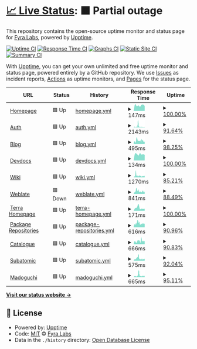 # [📈 Live Status](https://status.fyralabs.com): <!--live status--> **🟧 Partial outage**

This repository contains the open-source uptime monitor and status page for [Fyra Labs](https://fyralabs.com), powered by [Upptime](https://github.com/upptime/upptime).

[![Uptime CI](https://github.com/FyraLabs/status/workflows/Uptime%20CI/badge.svg)](https://github.com/FyraLabs/status/actions?query=workflow%3A%22Uptime+CI%22)
[![Response Time CI](https://github.com/FyraLabs/status/workflows/Response%20Time%20CI/badge.svg)](https://github.com/FyraLabs/status/actions?query=workflow%3A%22Response+Time+CI%22)
[![Graphs CI](https://github.com/FyraLabs/status/workflows/Graphs%20CI/badge.svg)](https://github.com/FyraLabs/status/actions?query=workflow%3A%22Graphs+CI%22)
[![Static Site CI](https://github.com/FyraLabs/status/workflows/Static%20Site%20CI/badge.svg)](https://github.com/FyraLabs/status/actions?query=workflow%3A%22Static+Site+CI%22)
[![Summary CI](https://github.com/FyraLabs/status/workflows/Summary%20CI/badge.svg)](https://github.com/FyraLabs/status/actions?query=workflow%3A%22Summary+CI%22)

With [Upptime](https://upptime.js.org), you can get your own unlimited and free uptime monitor and status page, powered entirely by a GitHub repository. We use [Issues](https://github.com/FyraLabs/status/issues) as incident reports, [Actions](https://github.com/FyraLabs/status/actions) as uptime monitors, and [Pages](https://status.fyralabs.com) for the status page.

<!--start: status pages-->
<!-- This summary is generated by Upptime (https://github.com/upptime/upptime) -->
<!-- Do not edit this manually, your changes will be overwritten -->
<!-- prettier-ignore -->
| URL | Status | History | Response Time | Uptime |
| --- | ------ | ------- | ------------- | ------ |
| <img alt="" src="https://icons.duckduckgo.com/ip3/fyralabs.com.ico" height="13"> [Homepage](https://fyralabs.com) | 🟩 Up | [homepage.yml](https://github.com/FyraLabs/status/commits/HEAD/history/homepage.yml) | <details><summary><img alt="Response time graph" src="./graphs/homepage/response-time-week.png" height="20"> 147ms</summary><br><a href="https://status.fyralabs.com/history/homepage"><img alt="Response time 180" src="https://img.shields.io/endpoint?url=https%3A%2F%2Fraw.githubusercontent.com%2FFyraLabs%2Fstatus%2FHEAD%2Fapi%2Fhomepage%2Fresponse-time.json"></a><br><a href="https://status.fyralabs.com/history/homepage"><img alt="24-hour response time 134" src="https://img.shields.io/endpoint?url=https%3A%2F%2Fraw.githubusercontent.com%2FFyraLabs%2Fstatus%2FHEAD%2Fapi%2Fhomepage%2Fresponse-time-day.json"></a><br><a href="https://status.fyralabs.com/history/homepage"><img alt="7-day response time 147" src="https://img.shields.io/endpoint?url=https%3A%2F%2Fraw.githubusercontent.com%2FFyraLabs%2Fstatus%2FHEAD%2Fapi%2Fhomepage%2Fresponse-time-week.json"></a><br><a href="https://status.fyralabs.com/history/homepage"><img alt="30-day response time 150" src="https://img.shields.io/endpoint?url=https%3A%2F%2Fraw.githubusercontent.com%2FFyraLabs%2Fstatus%2FHEAD%2Fapi%2Fhomepage%2Fresponse-time-month.json"></a><br><a href="https://status.fyralabs.com/history/homepage"><img alt="1-year response time 180" src="https://img.shields.io/endpoint?url=https%3A%2F%2Fraw.githubusercontent.com%2FFyraLabs%2Fstatus%2FHEAD%2Fapi%2Fhomepage%2Fresponse-time-year.json"></a></details> | <details><summary><a href="https://status.fyralabs.com/history/homepage">100.00%</a></summary><a href="https://status.fyralabs.com/history/homepage"><img alt="All-time uptime 99.99%" src="https://img.shields.io/endpoint?url=https%3A%2F%2Fraw.githubusercontent.com%2FFyraLabs%2Fstatus%2FHEAD%2Fapi%2Fhomepage%2Fuptime.json"></a><br><a href="https://status.fyralabs.com/history/homepage"><img alt="24-hour uptime 100.00%" src="https://img.shields.io/endpoint?url=https%3A%2F%2Fraw.githubusercontent.com%2FFyraLabs%2Fstatus%2FHEAD%2Fapi%2Fhomepage%2Fuptime-day.json"></a><br><a href="https://status.fyralabs.com/history/homepage"><img alt="7-day uptime 100.00%" src="https://img.shields.io/endpoint?url=https%3A%2F%2Fraw.githubusercontent.com%2FFyraLabs%2Fstatus%2FHEAD%2Fapi%2Fhomepage%2Fuptime-week.json"></a><br><a href="https://status.fyralabs.com/history/homepage"><img alt="30-day uptime 100.00%" src="https://img.shields.io/endpoint?url=https%3A%2F%2Fraw.githubusercontent.com%2FFyraLabs%2Fstatus%2FHEAD%2Fapi%2Fhomepage%2Fuptime-month.json"></a><br><a href="https://status.fyralabs.com/history/homepage"><img alt="1-year uptime 99.99%" src="https://img.shields.io/endpoint?url=https%3A%2F%2Fraw.githubusercontent.com%2FFyraLabs%2Fstatus%2FHEAD%2Fapi%2Fhomepage%2Fuptime-year.json"></a></details>
| <img alt="" src="https://icons.duckduckgo.com/ip3/auth.fyralabs.com.ico" height="13"> [Auth](https://auth.fyralabs.com) | 🟩 Up | [auth.yml](https://github.com/FyraLabs/status/commits/HEAD/history/auth.yml) | <details><summary><img alt="Response time graph" src="./graphs/auth/response-time-week.png" height="20"> 2143ms</summary><br><a href="https://status.fyralabs.com/history/auth"><img alt="Response time 1496" src="https://img.shields.io/endpoint?url=https%3A%2F%2Fraw.githubusercontent.com%2FFyraLabs%2Fstatus%2FHEAD%2Fapi%2Fauth%2Fresponse-time.json"></a><br><a href="https://status.fyralabs.com/history/auth"><img alt="24-hour response time 650" src="https://img.shields.io/endpoint?url=https%3A%2F%2Fraw.githubusercontent.com%2FFyraLabs%2Fstatus%2FHEAD%2Fapi%2Fauth%2Fresponse-time-day.json"></a><br><a href="https://status.fyralabs.com/history/auth"><img alt="7-day response time 2143" src="https://img.shields.io/endpoint?url=https%3A%2F%2Fraw.githubusercontent.com%2FFyraLabs%2Fstatus%2FHEAD%2Fapi%2Fauth%2Fresponse-time-week.json"></a><br><a href="https://status.fyralabs.com/history/auth"><img alt="30-day response time 1485" src="https://img.shields.io/endpoint?url=https%3A%2F%2Fraw.githubusercontent.com%2FFyraLabs%2Fstatus%2FHEAD%2Fapi%2Fauth%2Fresponse-time-month.json"></a><br><a href="https://status.fyralabs.com/history/auth"><img alt="1-year response time 1496" src="https://img.shields.io/endpoint?url=https%3A%2F%2Fraw.githubusercontent.com%2FFyraLabs%2Fstatus%2FHEAD%2Fapi%2Fauth%2Fresponse-time-year.json"></a></details> | <details><summary><a href="https://status.fyralabs.com/history/auth">91.64%</a></summary><a href="https://status.fyralabs.com/history/auth"><img alt="All-time uptime 97.70%" src="https://img.shields.io/endpoint?url=https%3A%2F%2Fraw.githubusercontent.com%2FFyraLabs%2Fstatus%2FHEAD%2Fapi%2Fauth%2Fuptime.json"></a><br><a href="https://status.fyralabs.com/history/auth"><img alt="24-hour uptime 99.54%" src="https://img.shields.io/endpoint?url=https%3A%2F%2Fraw.githubusercontent.com%2FFyraLabs%2Fstatus%2FHEAD%2Fapi%2Fauth%2Fuptime-day.json"></a><br><a href="https://status.fyralabs.com/history/auth"><img alt="7-day uptime 91.64%" src="https://img.shields.io/endpoint?url=https%3A%2F%2Fraw.githubusercontent.com%2FFyraLabs%2Fstatus%2FHEAD%2Fapi%2Fauth%2Fuptime-week.json"></a><br><a href="https://status.fyralabs.com/history/auth"><img alt="30-day uptime 94.29%" src="https://img.shields.io/endpoint?url=https%3A%2F%2Fraw.githubusercontent.com%2FFyraLabs%2Fstatus%2FHEAD%2Fapi%2Fauth%2Fuptime-month.json"></a><br><a href="https://status.fyralabs.com/history/auth"><img alt="1-year uptime 97.70%" src="https://img.shields.io/endpoint?url=https%3A%2F%2Fraw.githubusercontent.com%2FFyraLabs%2Fstatus%2FHEAD%2Fapi%2Fauth%2Fuptime-year.json"></a></details>
| <img alt="" src="https://icons.duckduckgo.com/ip3/blog.fyralabs.com.ico" height="13"> [Blog](https://blog.fyralabs.com) | 🟩 Up | [blog.yml](https://github.com/FyraLabs/status/commits/HEAD/history/blog.yml) | <details><summary><img alt="Response time graph" src="./graphs/blog/response-time-week.png" height="20"> 495ms</summary><br><a href="https://status.fyralabs.com/history/blog"><img alt="Response time 1107" src="https://img.shields.io/endpoint?url=https%3A%2F%2Fraw.githubusercontent.com%2FFyraLabs%2Fstatus%2FHEAD%2Fapi%2Fblog%2Fresponse-time.json"></a><br><a href="https://status.fyralabs.com/history/blog"><img alt="24-hour response time 375" src="https://img.shields.io/endpoint?url=https%3A%2F%2Fraw.githubusercontent.com%2FFyraLabs%2Fstatus%2FHEAD%2Fapi%2Fblog%2Fresponse-time-day.json"></a><br><a href="https://status.fyralabs.com/history/blog"><img alt="7-day response time 495" src="https://img.shields.io/endpoint?url=https%3A%2F%2Fraw.githubusercontent.com%2FFyraLabs%2Fstatus%2FHEAD%2Fapi%2Fblog%2Fresponse-time-week.json"></a><br><a href="https://status.fyralabs.com/history/blog"><img alt="30-day response time 413" src="https://img.shields.io/endpoint?url=https%3A%2F%2Fraw.githubusercontent.com%2FFyraLabs%2Fstatus%2FHEAD%2Fapi%2Fblog%2Fresponse-time-month.json"></a><br><a href="https://status.fyralabs.com/history/blog"><img alt="1-year response time 1107" src="https://img.shields.io/endpoint?url=https%3A%2F%2Fraw.githubusercontent.com%2FFyraLabs%2Fstatus%2FHEAD%2Fapi%2Fblog%2Fresponse-time-year.json"></a></details> | <details><summary><a href="https://status.fyralabs.com/history/blog">98.25%</a></summary><a href="https://status.fyralabs.com/history/blog"><img alt="All-time uptime 99.82%" src="https://img.shields.io/endpoint?url=https%3A%2F%2Fraw.githubusercontent.com%2FFyraLabs%2Fstatus%2FHEAD%2Fapi%2Fblog%2Fuptime.json"></a><br><a href="https://status.fyralabs.com/history/blog"><img alt="24-hour uptime 100.00%" src="https://img.shields.io/endpoint?url=https%3A%2F%2Fraw.githubusercontent.com%2FFyraLabs%2Fstatus%2FHEAD%2Fapi%2Fblog%2Fuptime-day.json"></a><br><a href="https://status.fyralabs.com/history/blog"><img alt="7-day uptime 98.25%" src="https://img.shields.io/endpoint?url=https%3A%2F%2Fraw.githubusercontent.com%2FFyraLabs%2Fstatus%2FHEAD%2Fapi%2Fblog%2Fuptime-week.json"></a><br><a href="https://status.fyralabs.com/history/blog"><img alt="30-day uptime 99.56%" src="https://img.shields.io/endpoint?url=https%3A%2F%2Fraw.githubusercontent.com%2FFyraLabs%2Fstatus%2FHEAD%2Fapi%2Fblog%2Fuptime-month.json"></a><br><a href="https://status.fyralabs.com/history/blog"><img alt="1-year uptime 99.82%" src="https://img.shields.io/endpoint?url=https%3A%2F%2Fraw.githubusercontent.com%2FFyraLabs%2Fstatus%2FHEAD%2Fapi%2Fblog%2Fuptime-year.json"></a></details>
| <img alt="" src="https://icons.duckduckgo.com/ip3/developer.fyralabs.com.ico" height="13"> [Devdocs](https://developer.fyralabs.com) | 🟩 Up | [devdocs.yml](https://github.com/FyraLabs/status/commits/HEAD/history/devdocs.yml) | <details><summary><img alt="Response time graph" src="./graphs/devdocs/response-time-week.png" height="20"> 134ms</summary><br><a href="https://status.fyralabs.com/history/devdocs"><img alt="Response time 378" src="https://img.shields.io/endpoint?url=https%3A%2F%2Fraw.githubusercontent.com%2FFyraLabs%2Fstatus%2FHEAD%2Fapi%2Fdevdocs%2Fresponse-time.json"></a><br><a href="https://status.fyralabs.com/history/devdocs"><img alt="24-hour response time 119" src="https://img.shields.io/endpoint?url=https%3A%2F%2Fraw.githubusercontent.com%2FFyraLabs%2Fstatus%2FHEAD%2Fapi%2Fdevdocs%2Fresponse-time-day.json"></a><br><a href="https://status.fyralabs.com/history/devdocs"><img alt="7-day response time 134" src="https://img.shields.io/endpoint?url=https%3A%2F%2Fraw.githubusercontent.com%2FFyraLabs%2Fstatus%2FHEAD%2Fapi%2Fdevdocs%2Fresponse-time-week.json"></a><br><a href="https://status.fyralabs.com/history/devdocs"><img alt="30-day response time 333" src="https://img.shields.io/endpoint?url=https%3A%2F%2Fraw.githubusercontent.com%2FFyraLabs%2Fstatus%2FHEAD%2Fapi%2Fdevdocs%2Fresponse-time-month.json"></a><br><a href="https://status.fyralabs.com/history/devdocs"><img alt="1-year response time 378" src="https://img.shields.io/endpoint?url=https%3A%2F%2Fraw.githubusercontent.com%2FFyraLabs%2Fstatus%2FHEAD%2Fapi%2Fdevdocs%2Fresponse-time-year.json"></a></details> | <details><summary><a href="https://status.fyralabs.com/history/devdocs">100.00%</a></summary><a href="https://status.fyralabs.com/history/devdocs"><img alt="All-time uptime 99.84%" src="https://img.shields.io/endpoint?url=https%3A%2F%2Fraw.githubusercontent.com%2FFyraLabs%2Fstatus%2FHEAD%2Fapi%2Fdevdocs%2Fuptime.json"></a><br><a href="https://status.fyralabs.com/history/devdocs"><img alt="24-hour uptime 100.00%" src="https://img.shields.io/endpoint?url=https%3A%2F%2Fraw.githubusercontent.com%2FFyraLabs%2Fstatus%2FHEAD%2Fapi%2Fdevdocs%2Fuptime-day.json"></a><br><a href="https://status.fyralabs.com/history/devdocs"><img alt="7-day uptime 100.00%" src="https://img.shields.io/endpoint?url=https%3A%2F%2Fraw.githubusercontent.com%2FFyraLabs%2Fstatus%2FHEAD%2Fapi%2Fdevdocs%2Fuptime-week.json"></a><br><a href="https://status.fyralabs.com/history/devdocs"><img alt="30-day uptime 100.00%" src="https://img.shields.io/endpoint?url=https%3A%2F%2Fraw.githubusercontent.com%2FFyraLabs%2Fstatus%2FHEAD%2Fapi%2Fdevdocs%2Fuptime-month.json"></a><br><a href="https://status.fyralabs.com/history/devdocs"><img alt="1-year uptime 99.84%" src="https://img.shields.io/endpoint?url=https%3A%2F%2Fraw.githubusercontent.com%2FFyraLabs%2Fstatus%2FHEAD%2Fapi%2Fdevdocs%2Fuptime-year.json"></a></details>
| <img alt="" src="https://icons.duckduckgo.com/ip3/wiki.fyralabs.com.ico" height="13"> [Wiki](https://wiki.fyralabs.com) | 🟩 Up | [wiki.yml](https://github.com/FyraLabs/status/commits/HEAD/history/wiki.yml) | <details><summary><img alt="Response time graph" src="./graphs/wiki/response-time-week.png" height="20"> 1270ms</summary><br><a href="https://status.fyralabs.com/history/wiki"><img alt="Response time 1248" src="https://img.shields.io/endpoint?url=https%3A%2F%2Fraw.githubusercontent.com%2FFyraLabs%2Fstatus%2FHEAD%2Fapi%2Fwiki%2Fresponse-time.json"></a><br><a href="https://status.fyralabs.com/history/wiki"><img alt="24-hour response time 1073" src="https://img.shields.io/endpoint?url=https%3A%2F%2Fraw.githubusercontent.com%2FFyraLabs%2Fstatus%2FHEAD%2Fapi%2Fwiki%2Fresponse-time-day.json"></a><br><a href="https://status.fyralabs.com/history/wiki"><img alt="7-day response time 1270" src="https://img.shields.io/endpoint?url=https%3A%2F%2Fraw.githubusercontent.com%2FFyraLabs%2Fstatus%2FHEAD%2Fapi%2Fwiki%2Fresponse-time-week.json"></a><br><a href="https://status.fyralabs.com/history/wiki"><img alt="30-day response time 1307" src="https://img.shields.io/endpoint?url=https%3A%2F%2Fraw.githubusercontent.com%2FFyraLabs%2Fstatus%2FHEAD%2Fapi%2Fwiki%2Fresponse-time-month.json"></a><br><a href="https://status.fyralabs.com/history/wiki"><img alt="1-year response time 1248" src="https://img.shields.io/endpoint?url=https%3A%2F%2Fraw.githubusercontent.com%2FFyraLabs%2Fstatus%2FHEAD%2Fapi%2Fwiki%2Fresponse-time-year.json"></a></details> | <details><summary><a href="https://status.fyralabs.com/history/wiki">85.21%</a></summary><a href="https://status.fyralabs.com/history/wiki"><img alt="All-time uptime 98.69%" src="https://img.shields.io/endpoint?url=https%3A%2F%2Fraw.githubusercontent.com%2FFyraLabs%2Fstatus%2FHEAD%2Fapi%2Fwiki%2Fuptime.json"></a><br><a href="https://status.fyralabs.com/history/wiki"><img alt="24-hour uptime 97.46%" src="https://img.shields.io/endpoint?url=https%3A%2F%2Fraw.githubusercontent.com%2FFyraLabs%2Fstatus%2FHEAD%2Fapi%2Fwiki%2Fuptime-day.json"></a><br><a href="https://status.fyralabs.com/history/wiki"><img alt="7-day uptime 85.21%" src="https://img.shields.io/endpoint?url=https%3A%2F%2Fraw.githubusercontent.com%2FFyraLabs%2Fstatus%2FHEAD%2Fapi%2Fwiki%2Fuptime-week.json"></a><br><a href="https://status.fyralabs.com/history/wiki"><img alt="30-day uptime 96.32%" src="https://img.shields.io/endpoint?url=https%3A%2F%2Fraw.githubusercontent.com%2FFyraLabs%2Fstatus%2FHEAD%2Fapi%2Fwiki%2Fuptime-month.json"></a><br><a href="https://status.fyralabs.com/history/wiki"><img alt="1-year uptime 98.69%" src="https://img.shields.io/endpoint?url=https%3A%2F%2Fraw.githubusercontent.com%2FFyraLabs%2Fstatus%2FHEAD%2Fapi%2Fwiki%2Fuptime-year.json"></a></details>
| <img alt="" src="https://icons.duckduckgo.com/ip3/weblate.fyralabs.com.ico" height="13"> [Weblate](https://weblate.fyralabs.com) | 🟥 Down | [weblate.yml](https://github.com/FyraLabs/status/commits/HEAD/history/weblate.yml) | <details><summary><img alt="Response time graph" src="./graphs/weblate/response-time-week.png" height="20"> 841ms</summary><br><a href="https://status.fyralabs.com/history/weblate"><img alt="Response time 3987" src="https://img.shields.io/endpoint?url=https%3A%2F%2Fraw.githubusercontent.com%2FFyraLabs%2Fstatus%2FHEAD%2Fapi%2Fweblate%2Fresponse-time.json"></a><br><a href="https://status.fyralabs.com/history/weblate"><img alt="24-hour response time 583" src="https://img.shields.io/endpoint?url=https%3A%2F%2Fraw.githubusercontent.com%2FFyraLabs%2Fstatus%2FHEAD%2Fapi%2Fweblate%2Fresponse-time-day.json"></a><br><a href="https://status.fyralabs.com/history/weblate"><img alt="7-day response time 841" src="https://img.shields.io/endpoint?url=https%3A%2F%2Fraw.githubusercontent.com%2FFyraLabs%2Fstatus%2FHEAD%2Fapi%2Fweblate%2Fresponse-time-week.json"></a><br><a href="https://status.fyralabs.com/history/weblate"><img alt="30-day response time 988" src="https://img.shields.io/endpoint?url=https%3A%2F%2Fraw.githubusercontent.com%2FFyraLabs%2Fstatus%2FHEAD%2Fapi%2Fweblate%2Fresponse-time-month.json"></a><br><a href="https://status.fyralabs.com/history/weblate"><img alt="1-year response time 3987" src="https://img.shields.io/endpoint?url=https%3A%2F%2Fraw.githubusercontent.com%2FFyraLabs%2Fstatus%2FHEAD%2Fapi%2Fweblate%2Fresponse-time-year.json"></a></details> | <details><summary><a href="https://status.fyralabs.com/history/weblate">88.49%</a></summary><a href="https://status.fyralabs.com/history/weblate"><img alt="All-time uptime 97.07%" src="https://img.shields.io/endpoint?url=https%3A%2F%2Fraw.githubusercontent.com%2FFyraLabs%2Fstatus%2FHEAD%2Fapi%2Fweblate%2Fuptime.json"></a><br><a href="https://status.fyralabs.com/history/weblate"><img alt="24-hour uptime 97.54%" src="https://img.shields.io/endpoint?url=https%3A%2F%2Fraw.githubusercontent.com%2FFyraLabs%2Fstatus%2FHEAD%2Fapi%2Fweblate%2Fuptime-day.json"></a><br><a href="https://status.fyralabs.com/history/weblate"><img alt="7-day uptime 88.49%" src="https://img.shields.io/endpoint?url=https%3A%2F%2Fraw.githubusercontent.com%2FFyraLabs%2Fstatus%2FHEAD%2Fapi%2Fweblate%2Fuptime-week.json"></a><br><a href="https://status.fyralabs.com/history/weblate"><img alt="30-day uptime 96.97%" src="https://img.shields.io/endpoint?url=https%3A%2F%2Fraw.githubusercontent.com%2FFyraLabs%2Fstatus%2FHEAD%2Fapi%2Fweblate%2Fuptime-month.json"></a><br><a href="https://status.fyralabs.com/history/weblate"><img alt="1-year uptime 97.07%" src="https://img.shields.io/endpoint?url=https%3A%2F%2Fraw.githubusercontent.com%2FFyraLabs%2Fstatus%2FHEAD%2Fapi%2Fweblate%2Fuptime-year.json"></a></details>
| <img alt="" src="https://icons.duckduckgo.com/ip3/terra.fyralabs.com.ico" height="13"> [Terra Homepage](https://terra.fyralabs.com) | 🟩 Up | [terra-homepage.yml](https://github.com/FyraLabs/status/commits/HEAD/history/terra-homepage.yml) | <details><summary><img alt="Response time graph" src="./graphs/terra-homepage/response-time-week.png" height="20"> 171ms</summary><br><a href="https://status.fyralabs.com/history/terra-homepage"><img alt="Response time 135" src="https://img.shields.io/endpoint?url=https%3A%2F%2Fraw.githubusercontent.com%2FFyraLabs%2Fstatus%2FHEAD%2Fapi%2Fterra-homepage%2Fresponse-time.json"></a><br><a href="https://status.fyralabs.com/history/terra-homepage"><img alt="24-hour response time 121" src="https://img.shields.io/endpoint?url=https%3A%2F%2Fraw.githubusercontent.com%2FFyraLabs%2Fstatus%2FHEAD%2Fapi%2Fterra-homepage%2Fresponse-time-day.json"></a><br><a href="https://status.fyralabs.com/history/terra-homepage"><img alt="7-day response time 171" src="https://img.shields.io/endpoint?url=https%3A%2F%2Fraw.githubusercontent.com%2FFyraLabs%2Fstatus%2FHEAD%2Fapi%2Fterra-homepage%2Fresponse-time-week.json"></a><br><a href="https://status.fyralabs.com/history/terra-homepage"><img alt="30-day response time 143" src="https://img.shields.io/endpoint?url=https%3A%2F%2Fraw.githubusercontent.com%2FFyraLabs%2Fstatus%2FHEAD%2Fapi%2Fterra-homepage%2Fresponse-time-month.json"></a><br><a href="https://status.fyralabs.com/history/terra-homepage"><img alt="1-year response time 135" src="https://img.shields.io/endpoint?url=https%3A%2F%2Fraw.githubusercontent.com%2FFyraLabs%2Fstatus%2FHEAD%2Fapi%2Fterra-homepage%2Fresponse-time-year.json"></a></details> | <details><summary><a href="https://status.fyralabs.com/history/terra-homepage">100.00%</a></summary><a href="https://status.fyralabs.com/history/terra-homepage"><img alt="All-time uptime 99.99%" src="https://img.shields.io/endpoint?url=https%3A%2F%2Fraw.githubusercontent.com%2FFyraLabs%2Fstatus%2FHEAD%2Fapi%2Fterra-homepage%2Fuptime.json"></a><br><a href="https://status.fyralabs.com/history/terra-homepage"><img alt="24-hour uptime 100.00%" src="https://img.shields.io/endpoint?url=https%3A%2F%2Fraw.githubusercontent.com%2FFyraLabs%2Fstatus%2FHEAD%2Fapi%2Fterra-homepage%2Fuptime-day.json"></a><br><a href="https://status.fyralabs.com/history/terra-homepage"><img alt="7-day uptime 100.00%" src="https://img.shields.io/endpoint?url=https%3A%2F%2Fraw.githubusercontent.com%2FFyraLabs%2Fstatus%2FHEAD%2Fapi%2Fterra-homepage%2Fuptime-week.json"></a><br><a href="https://status.fyralabs.com/history/terra-homepage"><img alt="30-day uptime 100.00%" src="https://img.shields.io/endpoint?url=https%3A%2F%2Fraw.githubusercontent.com%2FFyraLabs%2Fstatus%2FHEAD%2Fapi%2Fterra-homepage%2Fuptime-month.json"></a><br><a href="https://status.fyralabs.com/history/terra-homepage"><img alt="1-year uptime 99.99%" src="https://img.shields.io/endpoint?url=https%3A%2F%2Fraw.githubusercontent.com%2FFyraLabs%2Fstatus%2FHEAD%2Fapi%2Fterra-homepage%2Fuptime-year.json"></a></details>
| <img alt="" src="https://icons.duckduckgo.com/ip3/repos.fyralabs.com.ico" height="13"> [Package Repositories](https://repos.fyralabs.com) | 🟩 Up | [package-repositories.yml](https://github.com/FyraLabs/status/commits/HEAD/history/package-repositories.yml) | <details><summary><img alt="Response time graph" src="./graphs/package-repositories/response-time-week.png" height="20"> 616ms</summary><br><a href="https://status.fyralabs.com/history/package-repositories"><img alt="Response time 862" src="https://img.shields.io/endpoint?url=https%3A%2F%2Fraw.githubusercontent.com%2FFyraLabs%2Fstatus%2FHEAD%2Fapi%2Fpackage-repositories%2Fresponse-time.json"></a><br><a href="https://status.fyralabs.com/history/package-repositories"><img alt="24-hour response time 590" src="https://img.shields.io/endpoint?url=https%3A%2F%2Fraw.githubusercontent.com%2FFyraLabs%2Fstatus%2FHEAD%2Fapi%2Fpackage-repositories%2Fresponse-time-day.json"></a><br><a href="https://status.fyralabs.com/history/package-repositories"><img alt="7-day response time 616" src="https://img.shields.io/endpoint?url=https%3A%2F%2Fraw.githubusercontent.com%2FFyraLabs%2Fstatus%2FHEAD%2Fapi%2Fpackage-repositories%2Fresponse-time-week.json"></a><br><a href="https://status.fyralabs.com/history/package-repositories"><img alt="30-day response time 592" src="https://img.shields.io/endpoint?url=https%3A%2F%2Fraw.githubusercontent.com%2FFyraLabs%2Fstatus%2FHEAD%2Fapi%2Fpackage-repositories%2Fresponse-time-month.json"></a><br><a href="https://status.fyralabs.com/history/package-repositories"><img alt="1-year response time 862" src="https://img.shields.io/endpoint?url=https%3A%2F%2Fraw.githubusercontent.com%2FFyraLabs%2Fstatus%2FHEAD%2Fapi%2Fpackage-repositories%2Fresponse-time-year.json"></a></details> | <details><summary><a href="https://status.fyralabs.com/history/package-repositories">90.96%</a></summary><a href="https://status.fyralabs.com/history/package-repositories"><img alt="All-time uptime 98.72%" src="https://img.shields.io/endpoint?url=https%3A%2F%2Fraw.githubusercontent.com%2FFyraLabs%2Fstatus%2FHEAD%2Fapi%2Fpackage-repositories%2Fuptime.json"></a><br><a href="https://status.fyralabs.com/history/package-repositories"><img alt="24-hour uptime 98.01%" src="https://img.shields.io/endpoint?url=https%3A%2F%2Fraw.githubusercontent.com%2FFyraLabs%2Fstatus%2FHEAD%2Fapi%2Fpackage-repositories%2Fuptime-day.json"></a><br><a href="https://status.fyralabs.com/history/package-repositories"><img alt="7-day uptime 90.96%" src="https://img.shields.io/endpoint?url=https%3A%2F%2Fraw.githubusercontent.com%2FFyraLabs%2Fstatus%2FHEAD%2Fapi%2Fpackage-repositories%2Fuptime-week.json"></a><br><a href="https://status.fyralabs.com/history/package-repositories"><img alt="30-day uptime 97.55%" src="https://img.shields.io/endpoint?url=https%3A%2F%2Fraw.githubusercontent.com%2FFyraLabs%2Fstatus%2FHEAD%2Fapi%2Fpackage-repositories%2Fuptime-month.json"></a><br><a href="https://status.fyralabs.com/history/package-repositories"><img alt="1-year uptime 98.72%" src="https://img.shields.io/endpoint?url=https%3A%2F%2Fraw.githubusercontent.com%2FFyraLabs%2Fstatus%2FHEAD%2Fapi%2Fpackage-repositories%2Fuptime-year.json"></a></details>
| <img alt="" src="https://icons.duckduckgo.com/ip3/flatpak.fyralabs.com.ico" height="13"> [Catalogue](https://flatpak.fyralabs.com) | 🟩 Up | [catalogue.yml](https://github.com/FyraLabs/status/commits/HEAD/history/catalogue.yml) | <details><summary><img alt="Response time graph" src="./graphs/catalogue/response-time-week.png" height="20"> 666ms</summary><br><a href="https://status.fyralabs.com/history/catalogue"><img alt="Response time 684" src="https://img.shields.io/endpoint?url=https%3A%2F%2Fraw.githubusercontent.com%2FFyraLabs%2Fstatus%2FHEAD%2Fapi%2Fcatalogue%2Fresponse-time.json"></a><br><a href="https://status.fyralabs.com/history/catalogue"><img alt="24-hour response time 709" src="https://img.shields.io/endpoint?url=https%3A%2F%2Fraw.githubusercontent.com%2FFyraLabs%2Fstatus%2FHEAD%2Fapi%2Fcatalogue%2Fresponse-time-day.json"></a><br><a href="https://status.fyralabs.com/history/catalogue"><img alt="7-day response time 666" src="https://img.shields.io/endpoint?url=https%3A%2F%2Fraw.githubusercontent.com%2FFyraLabs%2Fstatus%2FHEAD%2Fapi%2Fcatalogue%2Fresponse-time-week.json"></a><br><a href="https://status.fyralabs.com/history/catalogue"><img alt="30-day response time 703" src="https://img.shields.io/endpoint?url=https%3A%2F%2Fraw.githubusercontent.com%2FFyraLabs%2Fstatus%2FHEAD%2Fapi%2Fcatalogue%2Fresponse-time-month.json"></a><br><a href="https://status.fyralabs.com/history/catalogue"><img alt="1-year response time 684" src="https://img.shields.io/endpoint?url=https%3A%2F%2Fraw.githubusercontent.com%2FFyraLabs%2Fstatus%2FHEAD%2Fapi%2Fcatalogue%2Fresponse-time-year.json"></a></details> | <details><summary><a href="https://status.fyralabs.com/history/catalogue">90.83%</a></summary><a href="https://status.fyralabs.com/history/catalogue"><img alt="All-time uptime 98.82%" src="https://img.shields.io/endpoint?url=https%3A%2F%2Fraw.githubusercontent.com%2FFyraLabs%2Fstatus%2FHEAD%2Fapi%2Fcatalogue%2Fuptime.json"></a><br><a href="https://status.fyralabs.com/history/catalogue"><img alt="24-hour uptime 100.00%" src="https://img.shields.io/endpoint?url=https%3A%2F%2Fraw.githubusercontent.com%2FFyraLabs%2Fstatus%2FHEAD%2Fapi%2Fcatalogue%2Fuptime-day.json"></a><br><a href="https://status.fyralabs.com/history/catalogue"><img alt="7-day uptime 90.83%" src="https://img.shields.io/endpoint?url=https%3A%2F%2Fraw.githubusercontent.com%2FFyraLabs%2Fstatus%2FHEAD%2Fapi%2Fcatalogue%2Fuptime-week.json"></a><br><a href="https://status.fyralabs.com/history/catalogue"><img alt="30-day uptime 97.62%" src="https://img.shields.io/endpoint?url=https%3A%2F%2Fraw.githubusercontent.com%2FFyraLabs%2Fstatus%2FHEAD%2Fapi%2Fcatalogue%2Fuptime-month.json"></a><br><a href="https://status.fyralabs.com/history/catalogue"><img alt="1-year uptime 98.82%" src="https://img.shields.io/endpoint?url=https%3A%2F%2Fraw.githubusercontent.com%2FFyraLabs%2Fstatus%2FHEAD%2Fapi%2Fcatalogue%2Fuptime-year.json"></a></details>
| <img alt="" src="https://icons.duckduckgo.com/ip3/subatomic.fyralabs.com.ico" height="13"> [Subatomic](https://subatomic.fyralabs.com/heartbeat) | 🟩 Up | [subatomic.yml](https://github.com/FyraLabs/status/commits/HEAD/history/subatomic.yml) | <details><summary><img alt="Response time graph" src="./graphs/subatomic/response-time-week.png" height="20"> 575ms</summary><br><a href="https://status.fyralabs.com/history/subatomic"><img alt="Response time 518" src="https://img.shields.io/endpoint?url=https%3A%2F%2Fraw.githubusercontent.com%2FFyraLabs%2Fstatus%2FHEAD%2Fapi%2Fsubatomic%2Fresponse-time.json"></a><br><a href="https://status.fyralabs.com/history/subatomic"><img alt="24-hour response time 432" src="https://img.shields.io/endpoint?url=https%3A%2F%2Fraw.githubusercontent.com%2FFyraLabs%2Fstatus%2FHEAD%2Fapi%2Fsubatomic%2Fresponse-time-day.json"></a><br><a href="https://status.fyralabs.com/history/subatomic"><img alt="7-day response time 575" src="https://img.shields.io/endpoint?url=https%3A%2F%2Fraw.githubusercontent.com%2FFyraLabs%2Fstatus%2FHEAD%2Fapi%2Fsubatomic%2Fresponse-time-week.json"></a><br><a href="https://status.fyralabs.com/history/subatomic"><img alt="30-day response time 505" src="https://img.shields.io/endpoint?url=https%3A%2F%2Fraw.githubusercontent.com%2FFyraLabs%2Fstatus%2FHEAD%2Fapi%2Fsubatomic%2Fresponse-time-month.json"></a><br><a href="https://status.fyralabs.com/history/subatomic"><img alt="1-year response time 518" src="https://img.shields.io/endpoint?url=https%3A%2F%2Fraw.githubusercontent.com%2FFyraLabs%2Fstatus%2FHEAD%2Fapi%2Fsubatomic%2Fresponse-time-year.json"></a></details> | <details><summary><a href="https://status.fyralabs.com/history/subatomic">92.04%</a></summary><a href="https://status.fyralabs.com/history/subatomic"><img alt="All-time uptime 98.65%" src="https://img.shields.io/endpoint?url=https%3A%2F%2Fraw.githubusercontent.com%2FFyraLabs%2Fstatus%2FHEAD%2Fapi%2Fsubatomic%2Fuptime.json"></a><br><a href="https://status.fyralabs.com/history/subatomic"><img alt="24-hour uptime 98.01%" src="https://img.shields.io/endpoint?url=https%3A%2F%2Fraw.githubusercontent.com%2FFyraLabs%2Fstatus%2FHEAD%2Fapi%2Fsubatomic%2Fuptime-day.json"></a><br><a href="https://status.fyralabs.com/history/subatomic"><img alt="7-day uptime 92.04%" src="https://img.shields.io/endpoint?url=https%3A%2F%2Fraw.githubusercontent.com%2FFyraLabs%2Fstatus%2FHEAD%2Fapi%2Fsubatomic%2Fuptime-week.json"></a><br><a href="https://status.fyralabs.com/history/subatomic"><img alt="30-day uptime 97.88%" src="https://img.shields.io/endpoint?url=https%3A%2F%2Fraw.githubusercontent.com%2FFyraLabs%2Fstatus%2FHEAD%2Fapi%2Fsubatomic%2Fuptime-month.json"></a><br><a href="https://status.fyralabs.com/history/subatomic"><img alt="1-year uptime 98.65%" src="https://img.shields.io/endpoint?url=https%3A%2F%2Fraw.githubusercontent.com%2FFyraLabs%2Fstatus%2FHEAD%2Fapi%2Fsubatomic%2Fuptime-year.json"></a></details>
| <img alt="" src="https://icons.duckduckgo.com/ip3/madoguchi.fyralabs.com.ico" height="13"> [Madoguchi](https://madoguchi.fyralabs.com/health) | 🟩 Up | [madoguchi.yml](https://github.com/FyraLabs/status/commits/HEAD/history/madoguchi.yml) | <details><summary><img alt="Response time graph" src="./graphs/madoguchi/response-time-week.png" height="20"> 665ms</summary><br><a href="https://status.fyralabs.com/history/madoguchi"><img alt="Response time 543" src="https://img.shields.io/endpoint?url=https%3A%2F%2Fraw.githubusercontent.com%2FFyraLabs%2Fstatus%2FHEAD%2Fapi%2Fmadoguchi%2Fresponse-time.json"></a><br><a href="https://status.fyralabs.com/history/madoguchi"><img alt="24-hour response time 582" src="https://img.shields.io/endpoint?url=https%3A%2F%2Fraw.githubusercontent.com%2FFyraLabs%2Fstatus%2FHEAD%2Fapi%2Fmadoguchi%2Fresponse-time-day.json"></a><br><a href="https://status.fyralabs.com/history/madoguchi"><img alt="7-day response time 665" src="https://img.shields.io/endpoint?url=https%3A%2F%2Fraw.githubusercontent.com%2FFyraLabs%2Fstatus%2FHEAD%2Fapi%2Fmadoguchi%2Fresponse-time-week.json"></a><br><a href="https://status.fyralabs.com/history/madoguchi"><img alt="30-day response time 563" src="https://img.shields.io/endpoint?url=https%3A%2F%2Fraw.githubusercontent.com%2FFyraLabs%2Fstatus%2FHEAD%2Fapi%2Fmadoguchi%2Fresponse-time-month.json"></a><br><a href="https://status.fyralabs.com/history/madoguchi"><img alt="1-year response time 543" src="https://img.shields.io/endpoint?url=https%3A%2F%2Fraw.githubusercontent.com%2FFyraLabs%2Fstatus%2FHEAD%2Fapi%2Fmadoguchi%2Fresponse-time-year.json"></a></details> | <details><summary><a href="https://status.fyralabs.com/history/madoguchi">95.11%</a></summary><a href="https://status.fyralabs.com/history/madoguchi"><img alt="All-time uptime 99.12%" src="https://img.shields.io/endpoint?url=https%3A%2F%2Fraw.githubusercontent.com%2FFyraLabs%2Fstatus%2FHEAD%2Fapi%2Fmadoguchi%2Fuptime.json"></a><br><a href="https://status.fyralabs.com/history/madoguchi"><img alt="24-hour uptime 100.00%" src="https://img.shields.io/endpoint?url=https%3A%2F%2Fraw.githubusercontent.com%2FFyraLabs%2Fstatus%2FHEAD%2Fapi%2Fmadoguchi%2Fuptime-day.json"></a><br><a href="https://status.fyralabs.com/history/madoguchi"><img alt="7-day uptime 95.11%" src="https://img.shields.io/endpoint?url=https%3A%2F%2Fraw.githubusercontent.com%2FFyraLabs%2Fstatus%2FHEAD%2Fapi%2Fmadoguchi%2Fuptime-week.json"></a><br><a href="https://status.fyralabs.com/history/madoguchi"><img alt="30-day uptime 98.59%" src="https://img.shields.io/endpoint?url=https%3A%2F%2Fraw.githubusercontent.com%2FFyraLabs%2Fstatus%2FHEAD%2Fapi%2Fmadoguchi%2Fuptime-month.json"></a><br><a href="https://status.fyralabs.com/history/madoguchi"><img alt="1-year uptime 99.12%" src="https://img.shields.io/endpoint?url=https%3A%2F%2Fraw.githubusercontent.com%2FFyraLabs%2Fstatus%2FHEAD%2Fapi%2Fmadoguchi%2Fuptime-year.json"></a></details>

<!--end: status pages-->

[**Visit our status website →**](https://status.fyralabs.com)

## 📄 License

- Powered by: [Upptime](https://github.com/upptime/upptime)
- Code: [MIT](./LICENSE) © [Fyra Labs](https://fyralabs.com)
- Data in the `./history` directory: [Open Database License](https://opendatacommons.org/licenses/odbl/1-0/)
